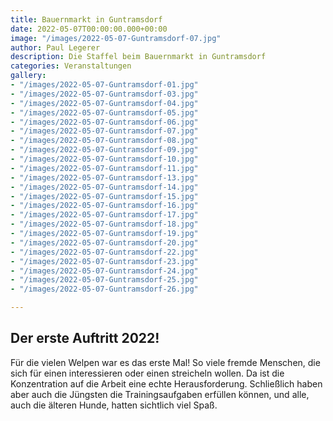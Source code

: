 ```yaml
---
title: Bauernmarkt in Guntramsdorf
date: 2022-05-07T00:00:00.000+00:00
image: "/images/2022-05-07-Guntramsdorf-07.jpg"
author: Paul Legerer
description: Die Staffel beim Bauernmarkt in Guntramsdorf
categories: Veranstaltungen
gallery:
- "/images/2022-05-07-Guntramsdorf-01.jpg"
- "/images/2022-05-07-Guntramsdorf-03.jpg"
- "/images/2022-05-07-Guntramsdorf-04.jpg"
- "/images/2022-05-07-Guntramsdorf-05.jpg"
- "/images/2022-05-07-Guntramsdorf-06.jpg"
- "/images/2022-05-07-Guntramsdorf-07.jpg"
- "/images/2022-05-07-Guntramsdorf-08.jpg"
- "/images/2022-05-07-Guntramsdorf-09.jpg"
- "/images/2022-05-07-Guntramsdorf-10.jpg"
- "/images/2022-05-07-Guntramsdorf-11.jpg"
- "/images/2022-05-07-Guntramsdorf-13.jpg"
- "/images/2022-05-07-Guntramsdorf-14.jpg"
- "/images/2022-05-07-Guntramsdorf-15.jpg"
- "/images/2022-05-07-Guntramsdorf-16.jpg"
- "/images/2022-05-07-Guntramsdorf-17.jpg"
- "/images/2022-05-07-Guntramsdorf-18.jpg"
- "/images/2022-05-07-Guntramsdorf-19.jpg"
- "/images/2022-05-07-Guntramsdorf-20.jpg"
- "/images/2022-05-07-Guntramsdorf-22.jpg"
- "/images/2022-05-07-Guntramsdorf-23.jpg"
- "/images/2022-05-07-Guntramsdorf-24.jpg"
- "/images/2022-05-07-Guntramsdorf-25.jpg"
- "/images/2022-05-07-Guntramsdorf-26.jpg"

---
```

## Der erste Auftritt 2022!

Für die vielen Welpen war es das erste Mal! So viele fremde Menschen, die sich für einen interessieren oder einen streicheln wollen. Da ist die Konzentration auf die Arbeit eine echte Herausforderung. Schließlich haben aber auch die Jüngsten die Trainingsaufgaben erfüllen können, und alle, auch die älteren Hunde, hatten sichtlich viel Spaß.